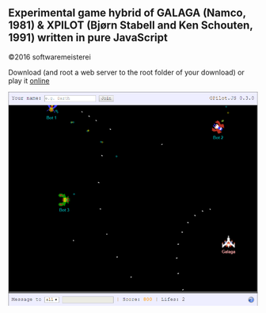 ## Experimental game hybrid of GALAGA (Namco, 1981) & XPILOT (Bjørn Stabell and Ken Schouten, 1991) written in pure JavaScript

©2016 softwaremeisterei

Download (and root a web server to the root folder of your download) or play it [online](http://gpilot.softwaremeisterei.at/)

![Screenshot](screenshot.png)
